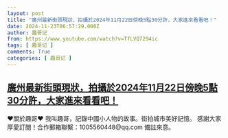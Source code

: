 ```yaml
---
layout: post
title: "廣州最新街頭現狀，拍攝於2024年11月22日傍晚5點30分許，大家進來看看吧！"
date: 2024-11-23T06:57:29.000Z
author: 趣哥记
from: https://www.youtube.com/watch?v=TfLVQ7294ic
tags: [ 趣哥记 ]
comments: True
categories: [ 趣哥记 ]
---
```

<!--1732345049000-->
[廣州最新街頭現狀，拍攝於2024年11月22日傍晚5點30分許，大家進來看看吧！](https://www.youtube.com/watch?v=TfLVQ7294ic)
------

<div>
♥關於趣哥♥  我叫趣哥，記錄中國小人物的故事。街拍城市美好記憶。  感謝大家厚愛訂閱！合作郵箱聯繫：1005560448@qq.com 備註來意。
</div>
